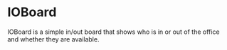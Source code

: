 IOBoard
=======

IOBoard is a simple in/out board that shows who is in or out of the office and whether they are available.


